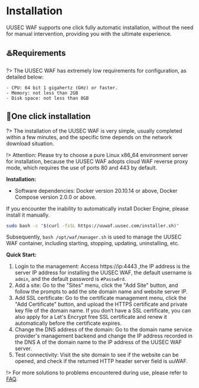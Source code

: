 # Installation
UUSEC WAF supports one click fully automatic installation, without the need for manual intervention, providing you with the ultimate experience.



## ♨️Requirements <!-- {docsify-ignore} -->
?> The UUSEC WAF has extremely low requirements for configuration, as detailed below:

  ```
  - CPU: 64 bit 1 gigahertz (GHz) or faster.
  - Memory: not less than 2GB
  - Disk space: not less than 8GB
  ```


## 🚀One click installation <!-- {docsify-ignore} -->
?> The installation of the UUSEC WAF is very simple, usually completed within a few minutes, and the specific time depends on the network download situation.

!> Attention: Please try to choose a pure Linux x86_64 environment server for installation, because the UUSEC WAF adopts cloud WAF reverse proxy mode, which requires the use of ports 80 and 443 by default.

**Installation:** 

- Software dependencies: Docker version 20.10.14 or above, Docker Compose version 2.0.0 or above.

If you encounter the inability to automatically install Docker Engine, please install it manually.

```bash
sudo bash -c "$(curl -fsSL https://uuwaf.uusec.com/installer.sh)"
```

Subsequently, `bash /opt/waf/manager.sh` is used to manage the UUSEC WAF container, including starting, stopping, updating, uninstalling, etc.

**Quick Start:**

1. Login to the management: Access https://ip:4443 ,the IP address is the server IP address for installing the UUSEC WAF, the default username is `admin`, and the default password is `#Passw0rd`.
2. Add a site: Go to the "Sites" menu, click the "Add Site" button, and follow the prompts to add the site domain name and website server IP.
3. Add SSL certificate: Go to the certificate management menu, click the "Add Certificate" button, and upload the HTTPS certificate and private key file of the domain name. If you don‘t have a SSL certificate, you can also apply for a Let's Encrypt free SSL certificate and renew it automatically before the certificate expires.
4. Change the DNS address of the domain: Go to the domain name service provider's management backend and change the IP address recorded in the DNS A of the domain name to the IP address of the UUSEC WAF server.
5. Test connectivity: Visit the site domain to see if the website can be opened, and check if the returned HTTP header server field is uuWAF.

!> For more solutions to problems encountered during use, please refer to [FAQ](https://uuwaf.uusec.com/#/guide/problems).